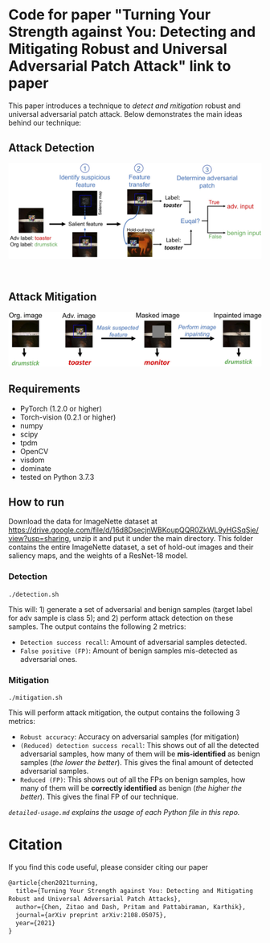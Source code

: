 # Code for paper "Turning Your Strength against You: Detecting and Mitigating Robust and Universal Adversarial Patch Attack" link to paper

This paper introduces a technique to *detect and mitigation* robust and universal adversarial patch attack. Below demonstrates the main ideas behind our technique:

## Attack Detection
![Alt](./technique_figures/detection.jpg "Attack detection")

<br/>

## Attack Mitigation
![Alt](./technique_figures/mitigation.jpg "Attack mitigation")


## Requirements
- PyTorch (1.2.0 or higher)
- Torch-vision (0.2.1 or higher)
- numpy
- scipy
- tpdm
- OpenCV 
- visdom 
- dominate
- tested on Python 3.7.3


## How to run

Download the data for ImageNette dataset at https://drive.google.com/file/d/16d8DsecjnWBKoupQQR0ZkWL9yHGSqSje/view?usp=sharing, unzip it and put it under the main directory. This folder contains the entire ImageNette dataset, a set of hold-out images and their saliency maps, and the weights of a ResNet-18 model.


### Detection
```
./detection.sh
```

This will: 1) generate a set of adversarial and benign samples (target label for adv sample is class 5); and 2) perform attack detection on these samples. The output contains the following 2 metrics:
 
- ```Detection success recall```: Amount of adversarial samples detected.
- ```False positive (FP)```: Amount of benign samples mis-detected as adversarial ones.


### Mitigation
```
./mitigation.sh
```

This will perform attack mitigation, the output contains the following 3 metrics:

- ```Robust accuracy```: Accuracy on adversarial samples (for mitigation)
- ```(Reduced) detection success recall```: This shows out of all the detected adversarial samples, how many of them will be **mis-identified** as benign samples (*the lower the better*). This gives the final amount of detected adversarial samples.
- ```Reduced (FP)```: This shows out of all the FPs on benign samples, how many of them will be **correctly identified** as benign (*the higher the better*). This gives the final FP of our technique.



*```detailed-usage.md``` explains the usage of each Python file in this repo.*


# Citation
If you find this code useful, please consider citing our paper

```
@article{chen2021turning,
  title={Turning Your Strength against You: Detecting and Mitigating Robust and Universal Adversarial Patch Attacks},
  author={Chen, Zitao and Dash, Pritam and Pattabiraman, Karthik},
  journal={arXiv preprint arXiv:2108.05075},
  year={2021}
}
```










